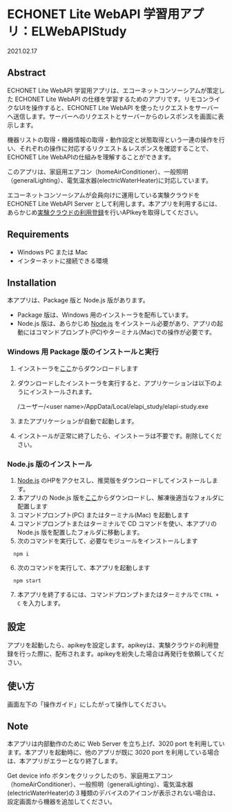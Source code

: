 # ECHONET Lite WebAPI 学習用アプリ：ELWebAPIStudy

2021.02.17

## Abstract

ECHONET Lite WebAPI 学習用アプリは、エコーネットコンソーシアムが策定した ECHONET Lite WebAPI の仕様を学習するためのアプリです。リモコンライクなUIを操作すると、ECHONET Lite WebAPI を使ったリクエストをサーバーへ送信します。サーバーへのリクエストとサーバーからのレスポンスを画面に表示します。

機器リストの取得・機器情報の取得・動作設定と状態取得という一連の操作を行い、それぞれの操作に対応するリクエスト＆レスポンスを確認することで、ECHONET Lite WebAPIの仕組みを理解することができます。

このアプリは、家庭用エアコン（homeAirConditioner）、一般照明（generalLighting）、電気温水器(electricWaterHeater)に対応しています。

エコーネットコンソーシアムが会員向けに運用している実験クラウドを ECHONET Lite WebAPI Server として利用します。本アプリを利用するには、あらかじめ[実験クラウドの利用登録](https://echonet.jp/echonet-lite-web-api-info/)を行いAPIkeyを取得してください。

## Requirements

- Windows PC または Mac
- インターネットに接続できる環境

## Installation

本アプリは、Package 版と Node.js 版があります。

- Package 版は、Windows 用のインストーラを配布しています。
- Node.js 版は、あらかじめ [Node.js](https://nodejs.org/ja/) をインストール必要があり、アプリの起動にはコマンドプロンプト(PC)やターミナル(Mac)での操作が必要です。

### Windows 用 Package 版のインストールと実行

1. インストーラを[ここ](http://sh-center.org/120620/downloads/elapistudy010Setup.exe)からダウンロードします
2. ダウンロードしたインストーラを実行すると、アプリケーションは以下のようにインストールされます。

    /ユーザー/\<user name>/AppData/Local/elapi_study/elapi-study.exe
3. またアプリケーションが自動で起動します。
4. インストールが正常に終了したら、インストーラは不要です。削除してください。

### Node.js 版のインストール

1. [Node.js](https://nodejs.org/ja/) のHPをアクセスし、推奨版をダウンロードしてインストールします。
2. 本アプリの Node.js 版を[ここ](https://github.com/KAIT-HEMS/ELWebAPIStudy)からダウンロードし、解凍後適当なフォルダに配置します
3. コマンドプロンプト(PC) またはターミナル(Mac) を起動します
4. コマンドプロンプトまたはターミナルで CD コマンドを使い、本アプリの Node.js 版を配置したフォルダに移動します。
5. 次のコマンドを実行して、必要なモジュールをインストールします

```
  npm i
```

6. 次のコマンドを実行して、本アプリを起動します

```
  npm start
```

7. 本アプリを終了するには、コマンドプロンプトまたはターミナルで ```CTRL + C``` を入力します。

## 設定

アプリを起動したら、apikeyを設定します。apikeyは、実験クラウドの利用登録を行った際に、配布されます。apikeyを紛失した場合は再発行を依頼してください。

## 使い方

画面左下の「操作ガイド」にしたがって操作してください。

## Note

本アプリは内部動作のために Web Server を立ち上げ、3020 port を利用しています。本アプリを起動時に、他のアプリが既に 3020 port を利用している場合は、本アプリがエラーとなり終了します。

Get device info ボタンをクリックしたのち、家庭用エアコン（homeAirConditioner）、一般照明（generalLighting）、電気温水器(electricWaterHeater)の３種類のデバイスのアイコンが表示されない場合は、 設定画面から機器を追加してください。

